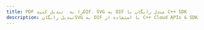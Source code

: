 ---title: PDF را به  تبدیل کنیدDIF، SVG به DIF مبدل رایگان یا C++ SDKdescription: تبدیل رایگانSVG به DIF با استفاده از C++ Cloud APIs & SDK همچنین اسناد PDF را در Cloud ایجاد، ویرایش و رندر کنید.---